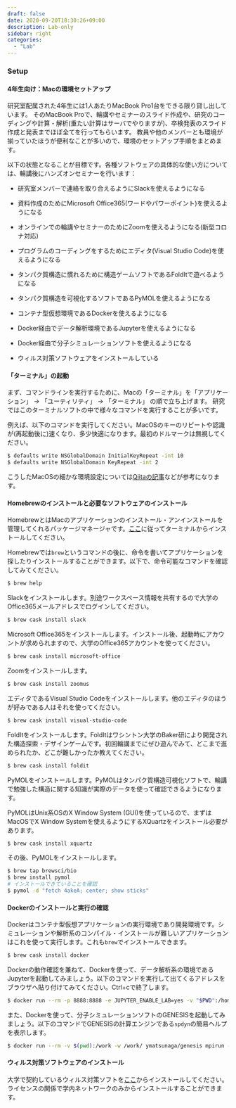 ```yaml
---
draft: false
date: 2020-09-20T18:30:26+09:00
description: Lab-only
sidebar: right
categories:
  - "Lab"
---
```


### Setup

#### 4年生向け：Macの環境セットアップ

研究室配属された4年生には1人あたりMacBook Pro1台をできる限り貸し出しています。
そのMacBook Proで、輪講やセミナーのスライド作成や、研究のコーディングや計算・解析(重たい計算はサーバでやりますが)、卒検発表のスライド作成と発表までほぼ全てを行ってもらいます。
教員や他のメンバーとも環境が揃っていたほうが便利なことが多いので、環境のセットアップ手順をまとめます。

以下の状態となることが目標です。各種ソフトウェアの具体的な使い方については、輪講後にハンズオンセミナーを行います：

- 研究室メンバーで連絡を取り合えるようにSlackを使えるようになる

- 資料作成のためにMicrosoft Office365(ワードやパワーポイント)を使えるようになる

- オンラインでの輪講やセミナーのためにZoomを使えるようになる(新型コロナ対応)

- プログラムのコーディングをするためにエディタ(Visual Studio Code)を使えるようになる

- タンパク質構造に慣れるために構造ゲームソフトであるFoldItで遊べるようになる

- タンパク質構造を可視化するソフトであるPyMOLを使えるようになる

- コンテナ型仮想環境であるDockerを使えるようになる

- Docker経由でデータ解析環境であるJupyterを使えるようになる

- Docker経由で分子シミュレーションソフトを使えるようになる

- ウィルス対策ソフトウェアをインストールしている

#### 「ターミナル」の起動

まず、コマンドラインを実行するために、Macの「ターミナル」を「アプリケーション」 -> 「ユーティリティ」 -> 「ターミナル」 の順で立ち上げます。
研究ではこのターミナルソフトの中で様々なコマンドを実行することが多いです。

例えば、以下のコマンドを実行してください。MacOSのキーのリピートや認識が(再起動後に)速くなり、多少快適になります。最初のドルマークは無視してください。
```bash
$ defaults write NSGlobalDomain InitialKeyRepeat -int 10
$ defaults write NSGlobalDomain KeyRepeat -int 2
```

こうしたMacOSの細かな環境設定については[Qiitaの記事](https://qiita.com/jonghyo/items/733e0aeb5d6cd58e4855)などが参考になります。

#### Homebrewのインストールと必要なソフトウェアのインストール

HomebrewとはMacのアプリケーションのインストール・アンインストールを管理してくれるパッケージマネージャです。[ここ](https://brew.sh/index_ja)に従ってターミナルからインストールしてください。

Homebrewでは`brew`というコマンドの後に、命令を書いてアプリケーションを探したりインストールすることができます。以下で、命令可能なコマンドを確認してみてください。
```bash
$ brew help
```

Slackをインストールします。別途ワークスペース情報を共有するので大学のOffice365メールアドレスでログインしてください。
```bash
$ brew cask install slack
```

Microsoft Office365をインストールします。インストール後、起動時にアカウントが求められますので、大学のOffice365アカウントを使ってください。
```bash
$ brew cask install microsoft-office
```

Zoomをインストールします。
```bash
$ brew cask install zoomus
```

エディタであるVisual Studio Codeをインストールします。他のエディタのほうが好みである人はそれを使ってください。
```bash
$ brew cask install visual-studio-code
```

FoldItをインストールします。FoldItはワシントン大学のBaker研により開発された構造探索・デザインゲームです。初回輪講までにぜひ遊んでみて、どこまで進められたか、どこが難しかったか教えてください。
```bash
$ brew cask install foldit
```

PyMOLをインストールします。PyMOLはタンパク質構造可視化ソフトで、輪講で勉強した構造に関する知識が実際のデータを使って確認できるようになります。

PyMOLはUnix系OSのX Window System (GUI)を使っているので、まずはMacOSでX Window Systemを使えるようにするXQuartzをインストール必要があります。
```bash
$ brew cask install xquartz
```

その後、PyMOLをインストールします。
```bash
$ brew tap brewsci/bio
$ brew install pymol
# インストールできていることを確認
$ pymol -d "fetch 4akeA; center; show sticks"
```

#### Dockerのインストールと実行の確認

Dockerはコンテナ型仮想アプリケーションの実行環境であり開発環境です。シミュレーションや解析系のコンパイル・インストールが難しいアプリケーションはこれを使って実行します。これも`brew`でインストールできます。
```bash
$ brew cask install docker
```

Dockerの動作確認を兼ねて、Dockerを使って、データ解析系の環境であるJupyterを起動してみましょう。以下のコマンドを実行して出てくるアドレスをブラウザへ貼り付けてみてください。Ctrl+cで終了します。
```bash
$ docker run --rm -p 8888:8888 -e JUPYTER_ENABLE_LAB=yes -v "$PWD":/home/jovyan/work jupyter/datascience-notebook
```

また、Dockerを使って、分子シミュレーションソフトのGENESISを起動してみましょう。以下のコマンドでGENESISの計算エンジンである`spdyn`の簡易ヘルプを表示します。
```bash
$ docker run --rm -v $(pwd):/work -w /work/ ymatsunaga/genesis mpirun -np 8 spdyn
```

#### ウィルス対策ソフトウェアのインストール

大学で契約しているウィルス対策ソフトを[ここ](https://www.itc.saitama-u.ac.jp/services/anti-virus.html)からインストールしてください。ライセンスの関係で学内ネットワークのみからインストールすることができます。

